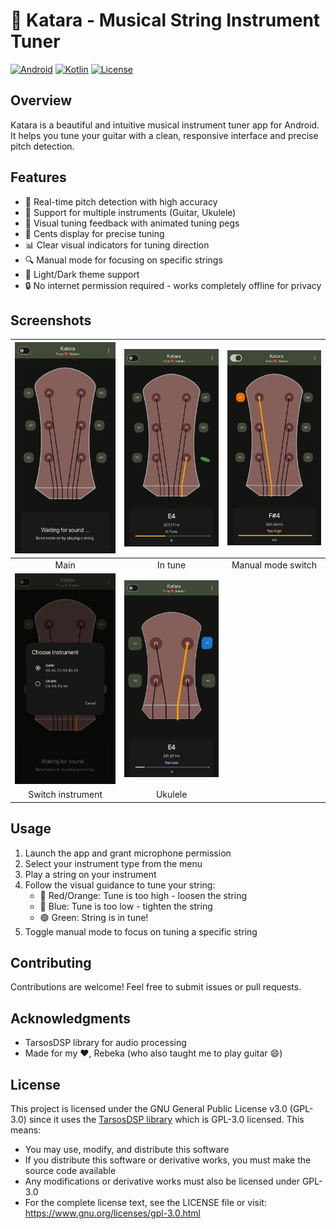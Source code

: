 # 🎸 Katara - Musical String Instrument Tuner

[![Android](https://img.shields.io/badge/Platform-Android-brightgreen.svg)](https://developer.android.com/)
[![Kotlin](https://img.shields.io/badge/Language-Kotlin-orange.svg)](https://kotlinlang.org/)
[![License](https://img.shields.io/badge/License-MIT-blue.svg)](LICENSE)

## Overview

Katara is a beautiful and intuitive musical instrument tuner app for Android. It helps you tune your guitar with a clean, responsive interface and precise pitch detection.

## Features

- 🎵 Real-time pitch detection with high accuracy
- 🎸 Support for multiple instruments (Guitar, Ukulele)
- 🔄 Visual tuning feedback with animated tuning pegs
- 🎯 Cents display for precise tuning
- 📊 Clear visual indicators for tuning direction
- 🔍 Manual mode for focusing on specific strings
- 🌙 Light/Dark theme support
- 🔒 No internet permission required - works completely offline for privacy

## Screenshots

| <img width="256" src="metadata/en-US/images/phoneScreenshots/main_screen.png"> | <img width="256" src="metadata/en-US/images/phoneScreenshots/guitar_e4.png"> | <img width="256" src="metadata/en-US/images/phoneScreenshots/guitar_manual.png"> |
|:---:|:---:|:---:|
| Main | In tune | Manual mode switch |
| <img width="256" src="metadata/en-US/images/phoneScreenshots/instrument_switch.png"> | <img width="256" src="metadata/en-US/images/phoneScreenshots/ukulele_e4_low.png"> |  |
| Switch instrument | Ukulele |  |


## Usage

1. Launch the app and grant microphone permission
2. Select your instrument type from the menu
3. Play a string on your instrument
4. Follow the visual guidance to tune your string:
   - 🔴 Red/Orange: Tune is too high - loosen the string
   - 🔵 Blue: Tune is too low - tighten the string
   - 🟢 Green: String is in tune!
5. Toggle manual mode to focus on tuning a specific string

## Contributing

Contributions are welcome! Feel free to submit issues or pull requests.

## Acknowledgments

- TarsosDSP library for audio processing
- Made for my ❤️, Rebeka (who also taught me to play guitar 😄)

## License

This project is licensed under the GNU General Public License v3.0 (GPL-3.0) since it uses the [TarsosDSP library](https://github.com/JorenSix/TarsosDSP) which is GPL-3.0 licensed. This means:

- You may use, modify, and distribute this software
- If you distribute this software or derivative works, you must make the source code available
- Any modifications or derivative works must also be licensed under GPL-3.0
- For the complete license text, see the LICENSE file or visit: https://www.gnu.org/licenses/gpl-3.0.html
